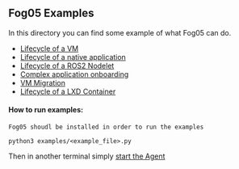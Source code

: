 ## Fog05 Examples

In this directory you can find some example of what Fog05 can do.

 - [Lifecycle of a VM](lf_vm.py)
 - [Lifecycle of a native application](lf_native.py)
 - [Lifecycle of a ROS2 Nodelet](lf_ros2.py)
 - [Complex application onboarding](app_onboard.py)
 - [VM Migration](vm_migration.py)
 - [Lifecycle of a LXD Container](lf_container.py)
 #### How to run examples:
 
    Fog05 shoudl be installed in order to run the examples
 
    python3 examples/<example_file>.py
    
Then in another terminal simply [start the Agent](../README.md) 